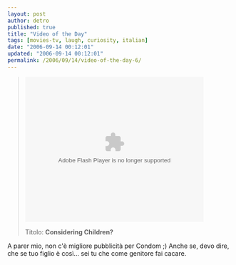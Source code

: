 ```yaml
---
layout: post
author: detro
published: true
title: "Video of the Day"
tags: [movies-tv, laugh, curiosity, italian]
date: "2006-09-14 00:12:01"
updated: "2006-09-14 00:12:01"
permalink: /2006/09/14/video-of-the-day-6/
---
```


<blockquote><embed style="width:400px; height:326px;" id="VideoPlayback" type="application/x-shockwave-flash" src="http://video.google.com/googleplayer.swf?docId=-982704336400793600&hl=en"> </embed>

Titolo: <strong>Considering Children?
</strong></blockquote>

A parer mio, non c'è migliore pubblicità per Condom ;) 
Anche se, devo dire, che se tuo figlio è così... sei tu che come genitore fai cacare.


